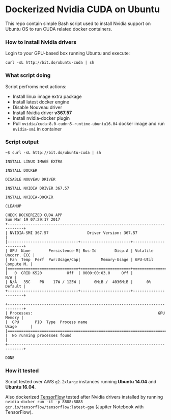 # Dockerized Nvidia CUDA on Ubuntu

This repo contain simple Bash script used to install Nvidia support on Ubuntu OS to run CUDA related docker containers.

### How to install Nvidia drivers

Login to your GPU-based box running Ubuntu and execute:

```
curl -sL http://bit.do/ubuntu-cuda | sh
```

### What script doing

Script perfroms next actions:

- Install linux image extra package
- Install latest docker engine
- Disable Nouveau driver
- Install Nvidia driver **v367.57**
- Install nvidia-docker plugin
- Pull `nvidia/cuda:8.0-cudnn5-runtime-ubuntu16.04` docker image and run `nvidia-smi` in container

### Script output

```
~$ curl -sL http://bit.do/ubuntu-cuda | sh

INSTALL LINUX IMAGE EXTRA

INSTALL DOCKER

DISABLE NOUVEAU DRIVER

INSTALL NVIDIA DRIVER 367.57

INSTALL NVIDIA-DOCKER

CLEANUP

CHECK DOCKERIZED CUDA APP
Sun Mar 19 07:29:17 2017
+-----------------------------------------------------------------------------+
| NVIDIA-SMI 367.57                 Driver Version: 367.57                    |
|-------------------------------+----------------------+----------------------+
| GPU  Name        Persistence-M| Bus-Id        Disp.A | Volatile Uncorr. ECC |
| Fan  Temp  Perf  Pwr:Usage/Cap|         Memory-Usage | GPU-Util  Compute M. |
|===============================+======================+======================|
|   0  GRID K520           Off  | 0000:00:03.0     Off |                  N/A |
| N/A   35C    P8    17W / 125W |      0MiB /  4036MiB |      0%      Default |
+-------------------------------+----------------------+----------------------+

+-----------------------------------------------------------------------------+
| Processes:                                                       GPU Memory |
|  GPU       PID  Type  Process name                               Usage      |
|=============================================================================|
|  No running processes found                                                 |
+-----------------------------------------------------------------------------+

DONE

```

### How it tested

Script tested over AWS `g2.2xlarge` instances running **Ubuntu 14.04** and **Ubuntu 16.04**.

Also dockerized [TensorFlow](https://github.com/tensorflow/tensorflow/tree/master/tensorflow/tools/docker#running-the-container) tested after Nvidia drivers installed
by running `nvidia-docker run -it -p 8888:8888 gcr.io/tensorflow/tensorflow:latest-gpu` (Jupiter Notebook with TensorFlow).

